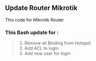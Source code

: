 ## Update Router Mikrotik
This code for Mikrotik Router


### This Bash update for :
> 1. Remove all Binding from Hotspot
> 2. Add ACL to login 
> 3. Add new user for login

